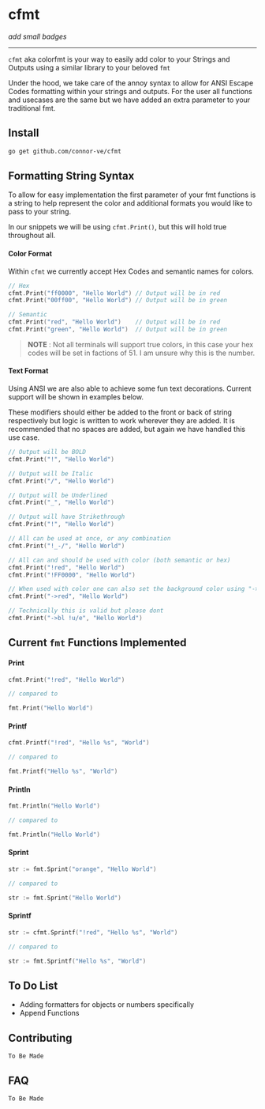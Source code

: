 # cfmt

_add small badges_

---

`cfmt` aka colorfmt is your way to easily add color to your Strings and Outputs using a similar library to your beloved `fmt`

Under the hood, we take care of the annoy syntax to allow for ANSI Escape Codes formatting within your strings and outputs. For the user all functions and usecases are the same but we have added an extra parameter to your traditional fmt.

## Install

```bash
go get github.com/connor-ve/cfmt
```

## Formatting String Syntax

To allow for easy implementation the first parameter of your fmt functions is a string to help represent the color and additional formats you would like to pass to your string.

In our snippets we will be using `cfmt.Print()`, but this will hold true throughout all.

#### Color Format

Within `cfmt` we currently accept Hex Codes and semantic names for colors.

```go
// Hex
cfmt.Print("ff0000", "Hello World") // Output will be in red
cfmt.Print("00ff00", "Hello World") // Output will be in green

// Semantic
cfmt.Print("red", "Hello World")    // Output will be in red
cfmt.Print("green", "Hello World")  // Output will be in green
```

> **NOTE** : Not all terminals will support true colors, in this case your hex codes will be set in factions of 51. I am unsure why this is the number.

#### Text Format

Using ANSI we are also able to achieve some fun text decorations. Current support will be shown in examples below.

These modifiers should either be added to the front or back of string respectively but logic is written to work wherever they are added. It is recommended that no spaces are added, but again we have handled this use case.

```go
// Output will be BOLD
cfmt.Print("!", "Hello World")

// Output will be Italic
cfmt.Print("/", "Hello World")

// Output will be Underlined
cfmt.Print("_", "Hello World")

// Output will have Strikethrough
cfmt.Print("!", "Hello World")

// All can be used at once, or any combination
cfmt.Print("!_-/", "Hello World")

// All can and should be used with color (both semantic or hex)
cfmt.Print("!red", "Hello World")
cfmt.Print("!FF0000", "Hello World")

// When used with color one can also set the background color using "->"
cfmt.Print("->red", "Hello World")

// Technically this is valid but please dont
cfmt.Print("->bl !u/e", "Hello World")
```

## Current `fmt` Functions Implemented

#### Print

```go
cfmt.Print("!red", "Hello World")

// compared to

fmt.Print("Hello World")
```

#### Printf

```go
cfmt.Printf("!red", "Hello %s", "World")

// compared to

fmt.Printf("Hello %s", "World")
```

#### Println

```go
fmt.Println("Hello World")

// compared to

fmt.Println("Hello World")
```

#### Sprint

```go
str := fmt.Sprint("orange", "Hello World")

// compared to

str := fmt.Sprint("Hello World")
```

#### Sprintf

```go
str := cfmt.Sprintf("!red", "Hello %s", "World")

// compared to

str := fmt.Sprintf("Hello %s", "World")
```

## To Do List

- Adding formatters for objects or numbers specifically
- Append Functions

## Contributing

`To Be Made`

## FAQ

`To Be Made`
